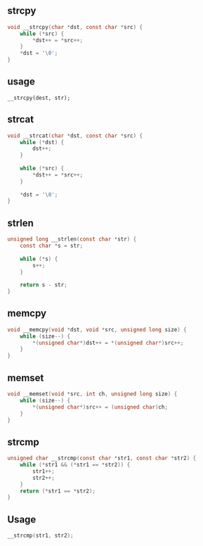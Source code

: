 ## strcpy

```c
void __strcpy(char *dst, const char *src) {
	while (*src) {
		*dst++ = *src++;
	}
	*dst = '\0';
}
```

## usage 
```
__strcpy(dest, str);
```

## strcat
```c
void __strcat(char *dst, const char *src) {
	while (*dst) {
		dst++;
	}
	
	while (*src) {
		*dst++ = *src++;
	}
	
	*dst = '\0';
}
```

## strlen

```c
unsigned long __strlen(const char *str) {
	const char *s = str;
	
	while (*s) {
		s++;
	}
	
	return s - str;
}
```

## memcpy
```c
void __memcpy(void *dst, void *src, unsigned long size) {
	while (size--) {
		*(unsigned char*)dst++ = *(unsigned char*)src++;
	}
}
```

## memset
```c
void __memset(void *src, int ch, unsigned long size) {
	while (size--) {
		*(unsigned char*)src++ = (unsigned char)ch;
	}
}
```

## strcmp
```c
unsigned char __strcmp(const char *str1, const char *str2) {
    while (*str1 && (*str1 == *str2)) {
        str1++;
        str2++;
    }
    return (*str1 == *str2);
}
```

## Usage 
```c
__strcmp(str1, str2);
```
